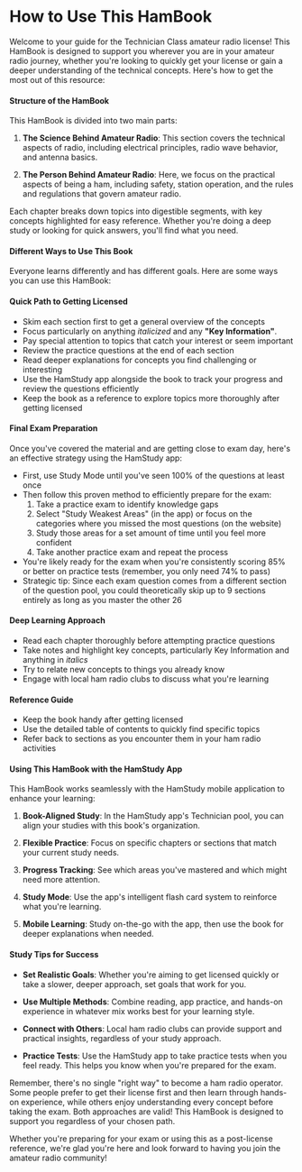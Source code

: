 # How to Use This HamBook

Welcome to your guide for the Technician Class amateur radio license! This HamBook is designed to support you wherever you are in your amateur radio journey, whether you're looking to quickly get your license or gain a deeper understanding of the technical concepts. Here's how to get the most out of this resource:

#### Structure of the HamBook

This HamBook is divided into two main parts:

1. **The Science Behind Amateur Radio**: This section covers the technical aspects of radio, including electrical principles, radio wave behavior, and antenna basics.

2. **The Person Behind Amateur Radio**: Here, we focus on the practical aspects of being a ham, including safety, station operation, and the rules and regulations that govern amateur radio.

Each chapter breaks down topics into digestible segments, with key concepts highlighted for easy reference. Whether you're doing a deep study or looking for quick answers, you'll find what you need.

#### Different Ways to Use This Book

Everyone learns differently and has different goals. Here are some ways you can use this HamBook:

#### Quick Path to Getting Licensed
- Skim each section first to get a general overview of the concepts
- Focus particularly on anything *italicized* and any **"Key Information"**.
- Pay special attention to topics that catch your interest or seem important
- Review the practice questions at the end of each section
- Read deeper explanations for concepts you find challenging or interesting
- Use the HamStudy app alongside the book to track your progress and review the questions efficiently
- Keep the book as a reference to explore topics more thoroughly after getting licensed

#### Final Exam Preparation
Once you've covered the material and are getting close to exam day, here's an effective strategy using the HamStudy app:

- First, use Study Mode until you've seen 100% of the questions at least once
- Then follow this proven method to efficiently prepare for the exam:
  1. Take a practice exam to identify knowledge gaps
  2. Select "Study Weakest Areas" (in the app) or focus on the categories where you missed the most questions (on the website)
  3. Study those areas for a set amount of time until you feel more confident
  4. Take another practice exam and repeat the process
- You're likely ready for the exam when you're consistently scoring 85% or better on practice tests (remember, you only need 74% to pass)
- Strategic tip: Since each exam question comes from a different section of the question pool, you could theoretically skip up to 9 sections entirely as long as you master the other 26

#### Deep Learning Approach
- Read each chapter thoroughly before attempting practice questions
- Take notes and highlight key concepts, particularly Key Information and anything in *italics*
- Try to relate new concepts to things you already know
- Engage with local ham radio clubs to discuss what you're learning

#### Reference Guide
- Keep the book handy after getting licensed
- Use the detailed table of contents to quickly find specific topics
- Refer back to sections as you encounter them in your ham radio activities

#### Using This HamBook with the HamStudy App

This HamBook works seamlessly with the HamStudy mobile application to enhance your learning:

1. **Book-Aligned Study**: In the HamStudy app's Technician pool, you can align your studies with this book's organization.

2. **Flexible Practice**: Focus on specific chapters or sections that match your current study needs.

3. **Progress Tracking**: See which areas you've mastered and which might need more attention.

4. **Study Mode**: Use the app's intelligent flash card system to reinforce what you're learning.

5. **Mobile Learning**: Study on-the-go with the app, then use the book for deeper explanations when needed.

#### Study Tips for Success

- **Set Realistic Goals**: Whether you're aiming to get licensed quickly or take a slower, deeper approach, set goals that work for you.

- **Use Multiple Methods**: Combine reading, app practice, and hands-on experience in whatever mix works best for your learning style.

- **Connect with Others**: Local ham radio clubs can provide support and practical insights, regardless of your study approach.

- **Practice Tests**: Use the HamStudy app to take practice tests when you feel ready. This helps you know when you're prepared for the exam.

Remember, there's no single "right way" to become a ham radio operator. Some people prefer to get their license first and then learn through hands-on experience, while others enjoy understanding every concept before taking the exam. Both approaches are valid! This HamBook is designed to support you regardless of your chosen path.

Whether you're preparing for your exam or using this as a post-license reference, we're glad you're here and look forward to having you join the amateur radio community!

